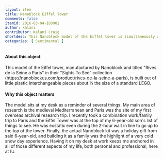 ```yaml
---
layout: item
title: NanoBlock Eiffel Tower
comments: false
itemid: 2016-03-04-ID0002
author: kalani
contributor: Kalani Craig
shortdesc: This Nanoblock model of the Eiffel tower is simultaneously a reminder of research, family, and overseas travel.
categories: [ Sentimental ]
---
```


#### About this object

This model of the Eiffel tower, manufactured by Nanoblock and titled "Rives de la Seine a Paris" in their "Sights To See" collection (https://nanoblockus.com/product/rives-de-la-seine-a-paris), is built out of little plastic interchangeable pieces about ⅛ the size of a standard LEGO.

#### Why this object matters

The model sits at my desk as a reminder of several things. My main area of research is the medieval Mediterranean and Paris was the site of my first overseas archival research trip. I recently took a combination work/family trip to Paris and the Eiffel Tower was at the top of my 6-year-old son's list of things to see. He was ecstatic even during the 2-hour wait in line to go up to the top of the tower. Finally, the actual Nanoblock kit was a holiday gift from said 6-year-old, and building it as a family was the highlight of a very cold snow day experience. Having it on my desk at work keeps me anchored in all of those different aspects of my life, both personal and professional, here at IU.